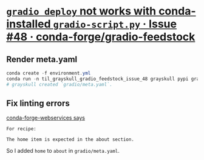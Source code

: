 # [`gradio deploy` not works with conda-installed `gradio-script.py` · Issue #48 · conda-forge/gradio-feedstock](https://github.com/conda-forge/gradio-feedstock/issues/48)

## Render meta.yaml

```powershell
conda create -f environment.yml
conda run -n til_grayskull_gradio_feedstock_issue_48 grayskull pypi gradio
# grayskull created `gradio/meta.yaml`.
```

## Fix linting errors

[conda-forge-webservices says](https://github.com/conda-forge/gradio-feedstock/pull/49)

```
For recipe:

The home item is expected in the about section.
```

So I added `home` to `about` in `gradio/meta.yaml`.
